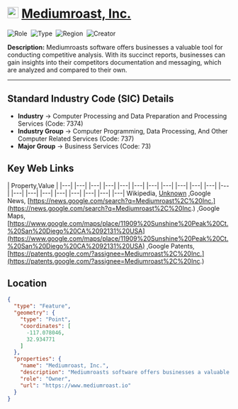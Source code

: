 
# <img src="https://www.mediumroast.io/favicon.png" alt="Mediumroast, Inc. Logo" height="25px" title="Mediumroast, Inc." />  [Mediumroast, Inc.](https://www.mediumroast.io) 


![Role](https://img.shields.io/badge/Role-Owner-blue?style=for-the-badge)&nbsp;&nbsp;![Type](https://img.shields.io/badge/Type-Private-blue?style=for-the-badge)&nbsp;&nbsp;![Region](https://img.shields.io/badge/Region-AMER-blue?style=for-the-badge)&nbsp;&nbsp;![Creator](https://img.shields.io/badge/Creator-Michael%20Hay-blue?style=for-the-badge)

**Description:** Mediumroasts software offers businesses a valuable tool for conducting competitive analysis. With its succinct reports, businesses can gain insights into their competitors documentation and messaging, which are analyzed and compared to their own.

---


## Standard Industry Code (SIC) Details

* **Industry** &#8594; Computer Processing and Data Preparation and Processing Services (Code: 7374)
* **Industry Group** &#8594; Computer Programming, Data Processing, And Other Computer Related Services (Code: 737)
* **Major Group** &#8594; Business Services (Code: 73)


## Key Web Links

 | Property,Value | 
 |---|  |---|  |---|  |---|  |---|  |---|  |---|  |---|  |---|  |---|  |---|  |---|  |---|  |---|  |---|  |---|  |---|  |---|  |---|  |---| 
Wikipedia, [Unknown](Unknown) ,Google News, [https://news.google.com/search?q=Mediumroast%2C%20Inc.](https://news.google.com/search?q=Mediumroast%2C%20Inc.) ,Google Maps, [https://www.google.com/maps/place/11909%20Sunshine%20Peak%20Ct.%20San%20Diego%20CA%2092131%20USA](https://www.google.com/maps/place/11909%20Sunshine%20Peak%20Ct.%20San%20Diego%20CA%2092131%20USA) ,Google Patents, [https://patents.google.com/?assignee=Mediumroast%2C%20Inc.](https://patents.google.com/?assignee=Mediumroast%2C%20Inc.) 

## Location
```geojson
{
  "type": "Feature",
  "geometry": {
    "type": "Point",
    "coordinates": [
      -117.078046,
      32.934771
    ]
  },
  "properties": {
    "name": "Mediumroast, Inc.",
    "description": "Mediumroasts software offers businesses a valuable tool for conducting competitive analysis. With its succinct reports, businesses can gain insights into their competitors documentation and messaging, which are analyzed and compared to their own.",
    "role": "Owner",
    "url": "https://www.mediumroast.io"
  }
}
```
